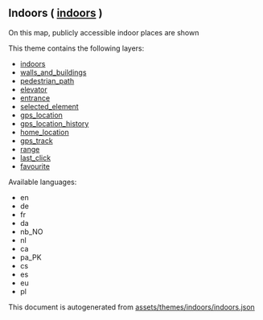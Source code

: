 [//]: # (WARNING: this file is automatically generated. Please find the sources at the bottom and edit those sources)

 Indoors ( [indoors](https://mapcomplete.org/indoors) ) 
--------------------------------------------------------



On this map, publicly accessible indoor places are shown

This theme contains the following layers:



  - [indoors](../Layers/indoors.md)
  - [walls_and_buildings](../Layers/walls_and_buildings.md)
  - [pedestrian_path](../Layers/pedestrian_path.md)
  - [elevator](../Layers/elevator.md)
  - [entrance](../Layers/entrance.md)
  - [selected_element](../Layers/selected_element.md)
  - [gps_location](../Layers/gps_location.md)
  - [gps_location_history](../Layers/gps_location_history.md)
  - [home_location](../Layers/home_location.md)
  - [gps_track](../Layers/gps_track.md)
  - [range](../Layers/range.md)
  - [last_click](../Layers/last_click.md)
  - [favourite](../Layers/favourite.md)


Available languages:



  - en
  - de
  - fr
  - da
  - nb_NO
  - nl
  - ca
  - pa_PK
  - cs
  - es
  - eu
  - pl
 

This document is autogenerated from [assets/themes/indoors/indoors.json](https://github.com/pietervdvn/MapComplete/blob/develop/assets/themes/indoors/indoors.json)
